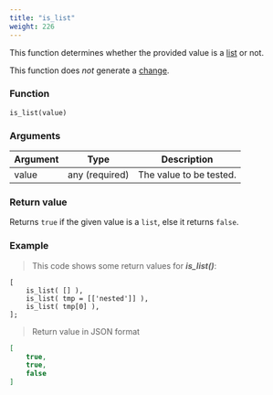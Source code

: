 ```yaml
---
title: "is_list"
weight: 226
---
```


This function determines whether the provided value is a [list](../../data-types/list) or not.

This function does *not* generate a [change](../../overview/changes).

### Function

`is_list(value)`

### Arguments

Argument | Type | Description
-------- | ---- | -----------
value | any (required) | The value to be tested.

### Return value

Returns `true` if the given value is a `list`, else it returns `false`.

### Example

> This code shows some return values for ***is_list()***:

```thingsdb,json_response
[
    is_list( [] ),
    is_list( tmp = [['nested']] ),
    is_list( tmp[0] ),
];
```

> Return value in JSON format

```json
[
    true,
    true,
    false
]
```
